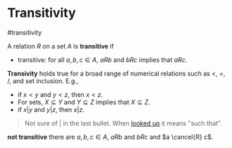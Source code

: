 # Transitivity

#transitivity 

A relation $R$ on a set $A$ is **transitive** if

- transitive: for all $a,b,c \in A$, $aRb$ and $bRc$ implies that $aRc$.

**Transivity** holds true for a broad range of numerical relations such as $<$, $=$, $/$, and set inclusion. E.g.,
- if $x<y$ and $y<z$, then $x<z$.
- For sets, $X \subseteq Y$ and $Y \subseteq Z$ implies that $X \subseteq Z$.
- if $x|y$ and $y|z$, then $x|z$.

> Not sure of $|$ in the last bullet. When [looked up](https://www.rapidtables.com/math/symbols/Basic_Math_Symbols.html) it means "such that".

**not transitive** there are $a,b,c \in A$, $aRb$ and $bRc$ and $a \cancel{R} c$.


